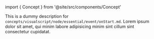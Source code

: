 import { Concept } from '@site/src/components/Concept'

<Concept
  title    = "node/essential/event/onStart"
  kind     = "Core"
  category = "Visualscript"
  block    = {true}>
This is a dummy description for `concepts/visualscript/node/essential/event/onStart.md`.
Lorem ipsum dolor sit amet, qui minim labore adipisicing minim sint cillum sint consectetur cupidatat.
</Concept>


